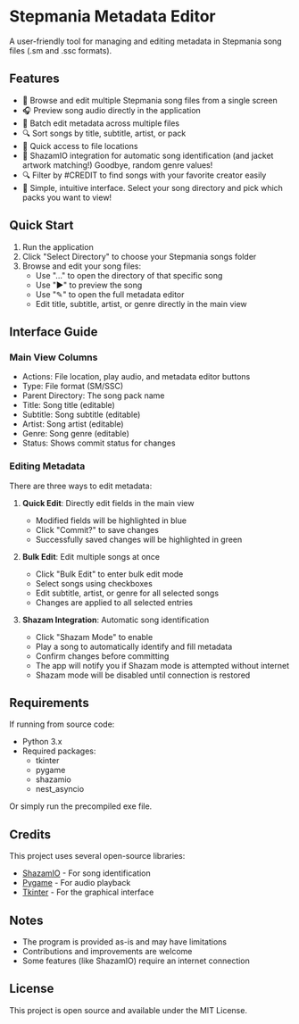 # Stepmania Metadata Editor

A user-friendly tool for managing and editing metadata in Stepmania song files (.sm and .ssc formats).

## Features
- 🎵 Browse and edit multiple Stepmania song files from a single screen
- 🎧 Preview song audio directly in the application
- 📝 Batch edit metadata across multiple files
- 🔍 Sort songs by title, subtitle, artist, or pack
- 📁 Quick access to file locations
- 🎵 ShazamIO integration for automatic song identification (and jacket artwork matching!) Goodbye, random genre values!
- 🔍 Filter by #CREDIT to find songs with your favorite creator easily
- 💫 Simple, intuitive interface. Select your song directory and pick which packs you want to view!

## Quick Start
1. Run the application
2. Click "Select Directory" to choose your Stepmania songs folder
3. Browse and edit your song files:
   - Use "..." to open the directory of that specific song
   - Use "▶" to preview the song
   - Use "✎" to open the full metadata editor
   - Edit title, subtitle, artist, or genre directly in the main view

## Interface Guide

### Main View Columns
- Actions: File location, play audio, and metadata editor buttons
- Type: File format (SM/SSC)
- Parent Directory: The song pack name
- Title: Song title (editable)
- Subtitle: Song subtitle (editable)
- Artist: Song artist (editable)
- Genre: Song genre (editable)
- Status: Shows commit status for changes

### Editing Metadata
There are three ways to edit metadata:

1. **Quick Edit**: Directly edit fields in the main view
   - Modified fields will be highlighted in blue
   - Click "Commit?" to save changes
   - Successfully saved changes will be highlighted in green

2. **Bulk Edit**: Edit multiple songs at once
   - Click "Bulk Edit" to enter bulk edit mode
   - Select songs using checkboxes
   - Edit subtitle, artist, or genre for all selected songs
   - Changes are applied to all selected entries

3. **Shazam Integration**: Automatic song identification
   - Click "Shazam Mode" to enable
   - Play a song to automatically identify and fill metadata
   - Confirm changes before committing
   - The app will notify you if Shazam mode is attempted without internet
   - Shazam mode will be disabled until connection is restored

## Requirements
If running from source code:
- Python 3.x
- Required packages:
  - tkinter
  - pygame
  - shazamio
  - nest_asyncio

Or simply run the precompiled exe file.

## Credits
This project uses several open-source libraries:
- [ShazamIO](https://github.com/dotX12/ShazamIO) - For song identification
- [Pygame](https://www.pygame.org/) - For audio playback
- [Tkinter](https://docs.python.org/3/library/tkinter.html) - For the graphical interface

## Notes
- The program is provided as-is and may have limitations
- Contributions and improvements are welcome
- Some features (like ShazamIO) require an internet connection

## License
This project is open source and available under the MIT License.

